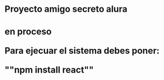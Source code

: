 <h1>Proyecto amigo secreto alura <h1>

 en proceso

Para ejecuar el sistema debes poner:

""npm install react""
